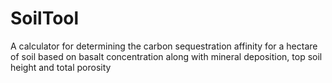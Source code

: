 # SoilTool
A calculator for determining the carbon sequestration affinity for a hectare of soil based on basalt concentration along with mineral deposition, top soil height and total porosity

